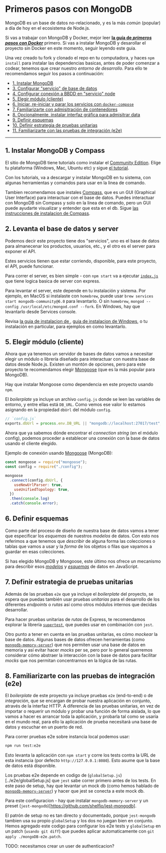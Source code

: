 # Primeros pasos con MongoDB

MongoDB es un base de datos no-relacionado, y es la más _común_ (popular)
a día de hoy en el ecosistema de Node.js.

Si vas a trabajar con MongoDB y Docker, mejor leer
[**la guía de _primeros pasos con Docker_**](./GETTING-STARTED-DOCKER.md)
primero. Si vas a instalar MongoDB y desarollar el proyecto sin
Docker en este momento, seguir leyendo este guia.

Una vez creado tu fork y clonado el repo en tu computadora, y haces `npm install`
para instalar las dependencias basicas, antes de poder
comenzar a codear, tenemos que crear nuestro _entorno de desarrollo_.
Para ello te recomendamos seguir los pasos a continuación:

* [1. Instalar MongoDB](#1-instalar-mongodb-y-compass)
* [3. Configurar "servicio" de base de datos](#3-configurar-servicio-de-base-de-datos)
* [4. Configurar conexión a BBDD en "servicio" node](#4-configurar-conexión-a-bbdd-en-servicio-node)
* [5. Elegir módulo (cliente)](#5-elegir-módulo-cliente)
* [6. Iniciar, re-iniciar y parar los servicios con `docker-compose`](#6-iniciar-re-iniciar-y-parar-los-servicios-con-docker-compose)
* [7. Familiarizarte con admisitración de contenedores](#7-familiarizarte-con-admisitración-de-contenedores)
* [8. Opcionalmente, instalar interfaz gráfica para admisitrar data](#8-opcionalmente-instalar-interfaz-gráfica-para-admisitrar-data)
* [9. Definir esquemas](#9-definir-esquemas)
* [10. Definir estrategia de pruebas unitarias](#10-definir-estrategia-de-pruebas-unitarias)
* [11. Familiarizarte con las pruebas de integración (e2e)](#11-familiarizarte-con-las-pruebas-de-integración-e2e)

***

## 1. Instalar MongoDB y Compass

El sitio de MongoDB tiene tutorials como instalar el [Community Edition](https://www.mongodb.com/docs/compass/current/install/).
Elige tu plataforma (Windows, Mac, Ubuntu etc) y sigue [el tutorial](https://www.mongodb.com/docs/manual/installation/#mongodb-installation-tutorials).

Con los tutorials, va a descargar y instalar MongoDB en tu sistema,
con algunas herramientas y comandos para usar en la linea de comando.

Tambien recomendamos que instales [Compass](https://www.mongodb.com/products/compass),
que es un GUI (Graphical User Interface) para interactuar con el base de datos.
Puedes interactuar con MongoDB sin Compass y solo en la linea de comando,
pero un GUI puede ayudarte visualizar y entender que esta en el db. Sigue [las
instrucciones de instalacion de Compass](https://www.mongodb.com/docs/compass/current/install/).

## 2. Levanta el base de datos y server

Podemos decir este proyecto tiene dos "servicios", uno es el base de datos para
almanecenar los productos, usuarios, etc., y el otro es el server para exponer
el API.

Estes servicios tienen que estar corriendo, disponible, para este proyecto,
el API, puede funcionar.

Para correr el server, es bien simple - con `npm start` va a ejecutar
[`index.js`](../index.js) que tiene logica basica de server con express.

Para levantar el server, este depende en tu instalación y sistema.
Por ejemplo, en MacOS si instalaste con `homebrew`, puede usar
`brew services start mongodb-community@6.0` para levantarlo. O sin `homebrew`,
`mongod --config /usr/local/etc/mongod.conf --fork`. En Windows, hay que
levantarlo desde Services console.

Revisa [la guia de instalacion de
](https://www.mongodb.com/docs/manual/tutorial/install-mongodb-on-os-x/#run-mongodb-community-edition),
[guia de instalacion de Windows](https://www.mongodb.com/docs/manual/tutorial/install-mongodb-on-windows/#run-mongodb-community-edition-as-a-windows-service),
o tu instalación en particular, para ejemplos en como levantarlo.

## 5. Elegir módulo (cliente)

Ahora que ya tenemos un servidor de bases de datos vamos a necesitar elegir un
módulo o librería diseñado para interactuar con nuestra base de datos desde
Node.js. Existen un montón de opciones, pero para este proyecto te recomendamos
elegir [Mongoose](https://mongoosejs.com/) (que es la más popular para MongoDB).

Hay que instalar Mongoose como dependencia en este proyecto usando `npm`.

El _boilerplate_ ya incluye un archivo `config.js` donde se leen las
variables de entorno, y entre ellas está `DB_URL`. Como vemos ese valor lo
estamos asignando en la propiedad `dbUrl` del módulo `config`.

```js
// `config.js`
exports.dbUrl = process.env.DB_URL || "mongodb://localhost:27017/test";
```

Ahora que ya sabemos dónde encontrar el _connection string_ (en el módulo
config), podemos proceder a establecer una conexión con la base de datos
usando el cliente elegido.

Ejemplo de conexión usando [Mongoose](https://mongoosejs.com/) (MongoDB):

```js
const mongoose = require("mongoose");
const config = require("./config");

mongoose
  .connect(config.dbUrl, {
    useNewUrlParser: true,
    useUnifiedTopology: true,
  })
  .then(console.log)
  .catch(console.error);
```

## 6. Definir esquemas

Como parte del proceso de diseño de nuestra base de datos vamos a tener que
especificar los _esquemas_ de nuestros _modelos_ de datos. Con esto nos
referimos a que tenemos que _describir_ de alguna forma las colecciones o
tablas que vamos a usar y la _forma_ de los objetos o filas que vayamos a
guardar en esas colecciones.

Si has elegido MongoDB y Mongoose, este último nos ofrece un mecanismo para
describir esos [_modelos_](https://mongoosejs.com/docs/models.html) y
[_esquemas_](https://mongoosejs.com/docs/guide.html) de datos en JavaScript.

## 7. Definir estrategia de pruebas unitarias

Además de las pruebas `e2e` que ya incluye el _boilerplate_ del proyecto, se
espera que puedas también usar pruebas _unitarias_ para el desarrollo de los
diferentes _endpoints_ o _rutas_ así como otros módulos internos que decidas
desarrollar.

Para hacer pruebas unitarias de _rutas_ de Express, te recomendamos explorar la
librería [`supertest`](https://www.npmjs.com/package/supertest), que puedes usar
en combinación con `jest`.

Otro punto a tener en cuenta en las pruebas unitarias, es cómo _mockear_ la base
de datos. Algunas bases de datos ofrecen herramientas (como
[`mongodb-memory-server`](https://github.com/nodkz/mongodb-memory-server)) que
nos permiten usar una base de datos en memoria y así evitar hacer _mocks_ per
se, pero por lo general querremos considerar cómo abstraer la interacción
con la base de datos para facilitar _mocks_ que nos permitan concentrarnos en
la lógica de las rutas.

## 8. Familiarizarte con las pruebas de integración (e2e)

El _boilerplate_ de este proyecto ya incluye pruebas `e2e` (end-to-end) o de
_integración_, que se encargan de probar nuestra aplicación en conjunto,
através de la interfaz HTTP. A diferencia de las pruebas unitarias, en vez
de importar o requerir un módulo y probar una función de forma aislada, lo que
vamos a hacer es arrancar toda la aplicación, y probarla tal como se usaría en
el mundo real, para ello la aplicación de prueba necesitará una base de datos y
escuchar en un puerto de red.

Para correr pruebas e2e sobre instancia local podemos usar:

```sh
npm run test:e2e
```

Esto levanta la aplicación con `npm start` y corre los tests contra la URL de
esta instancia (por defecto `http://127.0.0.1:8080`). Esto asume que la base de
datos está disponible.

Los pruebas e2e depende en codigo de (`globalSetup.js`)[../e2e/globalSetup.js]
que `jest` sabe correr primero antes de los tests.
En este paso de setup, hay que levantar un mock db (como hemos hablado de
[`mongodb-memory-server`](https://github.com/nodkz/mongodb-memory-server))
y hacer que jest se conecta a este mock db.

Para este configuracion - hay que instalar `mongodb-memory-server` y un preset (`jest-mongodb`)[https://github.com/shelfio/jest-mongodb].

El patrón de setup no es tan directo y documentado, porque `jest-mongodb`
tambien usa su propio `globalSetup` y los dos no juegan bien en conjunto.
Hemos agregado este codigo para configurar los e2e tests y `globalSetup`
en un patch (`usando git diff`) que puedes aplicar automaticamente con
`git apply ./mongoDB-e2e.patch`.

TODO: necesitamos crear un user de authenticacion?
